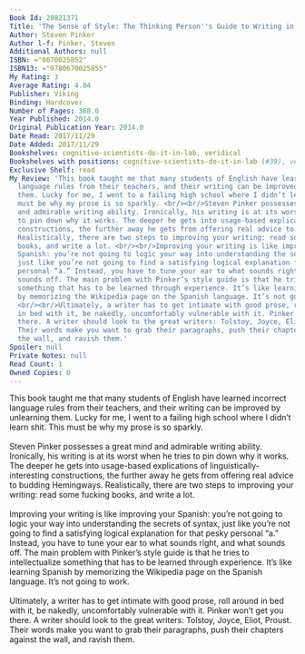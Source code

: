 ```yaml
---
Book Id: 20821371
Title: 'The Sense of Style: The Thinking Person''s Guide to Writing in the 21st Century'
Author: Steven Pinker
Author l-f: Pinker, Steven
Additional Authors: null
ISBN: ="0670025852"
ISBN13: ="9780670025855"
My Rating: 3
Average Rating: 4.04
Publisher: Viking
Binding: Hardcover
Number of Pages: 368.0
Year Published: 2014.0
Original Publication Year: 2014.0
Date Read: 2017/11/29
Date Added: 2017/11/29
Bookshelves: cognitive-scientists-do-it-in-lab, veridical
Bookshelves with positions: cognitive-scientists-do-it-in-lab (#39), veridical (#38)
Exclusive Shelf: read
My Review: 'This book taught me that many students of English have learned incorrect
  language rules from their teachers, and their writing can be improved by unlearning
  them. Lucky for me, I went to a failing high school where I didn’t learn shit. This
  must be why my prose is so sparkly. <br/><br/>Steven Pinker possesses a great mind
  and admirable writing ability. Ironically, his writing is at its worst when he tries
  to pin down why it works. The deeper he gets into usage-based explications of linguistically-interesting
  constructions, the further away he gets from offering real advice to budding Hemingways.
  Realistically, there are two steps to improving your writing: read some fucking
  books, and write a lot. <br/><br/>Improving your writing is like improving your
  Spanish: you’re not going to logic your way into understanding the secrets of syntax,
  just like you’re not going to find a satisfying logical explanation for that pesky
  personal “a.” Instead, you have to tune your ear to what sounds right, and what
  sounds off. The main problem with Pinker’s style guide is that he tries to intellectualize
  something that has to be learned through experience. It’s like learning Spanish
  by memorizing the Wikipedia page on the Spanish language. It’s not going to work.
  <br/><br/>Ultimately, a writer has to get intimate with good prose, roll around
  in bed with it, be nakedly, uncomfortably vulnerable with it. Pinker won’t get you
  there. A writer should look to the great writers: Tolstoy, Joyce, Eliot, Proust.
  Their words make you want to grab their paragraphs, push their chapters against
  the wall, and ravish them.'
Spoiler: null
Private Notes: null
Read Count: 1
Owned Copies: 0
---
```


This book taught me that many students of English have learned incorrect language rules from their teachers, and their writing can be improved by unlearning them. Lucky for me, I went to a failing high school where I didn’t learn shit. This must be why my prose is so sparkly. <br/><br/>Steven Pinker possesses a great mind and admirable writing ability. Ironically, his writing is at its worst when he tries to pin down why it works. The deeper he gets into usage-based explications of linguistically-interesting constructions, the further away he gets from offering real advice to budding Hemingways. Realistically, there are two steps to improving your writing: read some fucking books, and write a lot. <br/><br/>Improving your writing is like improving your Spanish: you’re not going to logic your way into understanding the secrets of syntax, just like you’re not going to find a satisfying logical explanation for that pesky personal “a.” Instead, you have to tune your ear to what sounds right, and what sounds off. The main problem with Pinker’s style guide is that he tries to intellectualize something that has to be learned through experience. It’s like learning Spanish by memorizing the Wikipedia page on the Spanish language. It’s not going to work. <br/><br/>Ultimately, a writer has to get intimate with good prose, roll around in bed with it, be nakedly, uncomfortably vulnerable with it. Pinker won’t get you there. A writer should look to the great writers: Tolstoy, Joyce, Eliot, Proust. Their words make you want to grab their paragraphs, push their chapters against the wall, and ravish them.